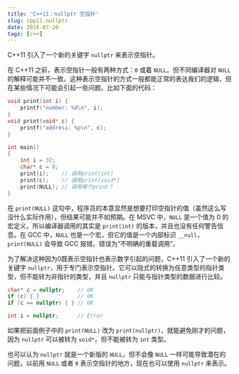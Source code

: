 ```yaml
---
title: 'C++11：nullptr 空指针'
slug: cpp11-nullptr
date: 2016-07-20
tags: [c++]
---
```


C++11 引入了一个新的关键字 `nullptr` 来表示空指针。

在 C++11 之前，表示空指针一般有两种方式：`0` 或着 `NULL`。但不同编译器对 `NULL` 的解释可能并不一致。这种表示空指针的方式一般都能正常的表达我们的逻辑，但在某些情况下可能会引起一些问题。比如下面的代码：

```c++
void print(int i) {
    printf("number: %d\n", i);
}
void print(void* c) {
    printf("address: %p\n", c);
}

int main()
{
    int i = 32;
    char* c = 0;
    print(i);    // 调用print(int)
    print(c);    // 调用print(void*)
    print(NULL); // 调用哪个print？
}
```

在 `print(NULL)` 这句中，程序员的本意显然是想要打印空指针的值（虽然这么写没什么实际作用），但结果可能并不如预期。在 MSVC 中，`NULL` 是一个值为 0 的宏定义，所以编译器调用的其实是 `print(int)` 的版本，并且也没有任何警告信息。在 GCC 中，`NULL` 也是一个宏，但它的值是一个内部标识 `__null`，`print(NULL)` 会导致 GCC 报错，错误为“不明确的重载调用”。

为了解决这种因为0既表示空指针也表示数字引起的问题，C++11 引入了一个新的关键字 `nullptr`，用于专门表示空指针。它可以隐式的转换为任意类型的指针类型，但不能转为非指针的类型，并且 `nullptr` 只能与指针类型的数据进行比较。

```c++
char* c = nullptr;    // OK
if (c) { }            // OK
if (c == nullptr) { } // OK

int i = nullptr;      // Error
```

如果把前面例子中的 `print(NULL)` 改为 `print(nullptr)`，就能避免刚才的问题，因为 `nullptr` 可以被转为 `void*`，但不能被转为 `int` 类型。

也可以认为 `nullptr` 就是一个新版的 `NULL`，但不会像 `NULL` 一样可能导致潜在的问题，以前用 `NULL` 或者 `0` 表示空指针的地方，现在也可以使用 `nullptr` 来表示。

